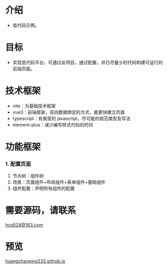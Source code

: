 # 介绍

- 低代码示例。

# 目标

- 实现低代码平台，可通过此项目，通过配置，并已尽量少的代码构建可运行的前端页面。

# 技术框架

- vite：为基础技术框架
- vue3：前端框架，双向数据绑定的方式，能更快建立页面
- typescript：有类型的 javascript，尽可能的规范类型及写法
- element-plus：减少编写样式代码的时间

# 功能框架

### 1. 配置页面

1. 节点树：组件树
2. 场景：页面组件+布局组件+表单组件+基础组件
3. 组件配置：声明所有组件的配置

# 需要源码，请联系

hcp524@163.com

# 预览

[huangchaoping233.github.io](https://huangchaoping233.github.io/)

